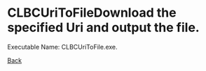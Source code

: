 
# CLBCUriToFileDownload the specified Uri and output the file.
          
Executable Name: CLBCUriToFile.exe.

[Back](../../blob/master/README.md)
        
        